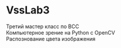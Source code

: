 # VssLab3
Третий мастер класс по ВСС  
Компьютерное зрение на Python с OpenCV  
Распознование цвета изображения

